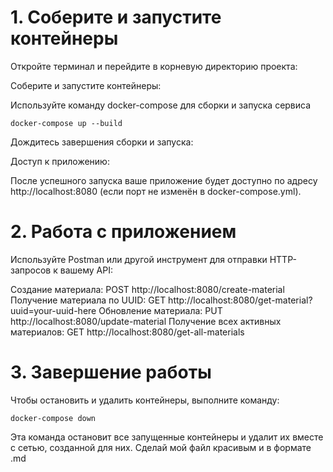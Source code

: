 # 1. Соберите и запустите контейнеры

Откройте терминал и перейдите в корневую директорию проекта:

Соберите и запустите контейнеры:

Используйте команду docker-compose для сборки и запуска сервиса

`docker-compose up --build`

Дождитесь завершения сборки и запуска:

Доступ к приложению:

После успешного запуска ваше приложение будет доступно по адресу http://localhost:8080 (если порт не изменён в docker-compose.yml).

# 2. Работа с приложением
Используйте Postman или другой инструмент для отправки HTTP-запросов к вашему API:

Создание материала: POST http://localhost:8080/create-material
Получение материала по UUID: GET http://localhost:8080/get-material?uuid=your-uuid-here
Обновление материала: PUT http://localhost:8080/update-material
Получение всех активных материалов: GET http://localhost:8080/get-all-materials

# 3. Завершение работы

Чтобы остановить и удалить контейнеры, выполните команду:

`docker-compose down`

Эта команда остановит все запущенные контейнеры и удалит их вместе с сетью, созданной для них.
Сделай мой файл красивым и в формате .md